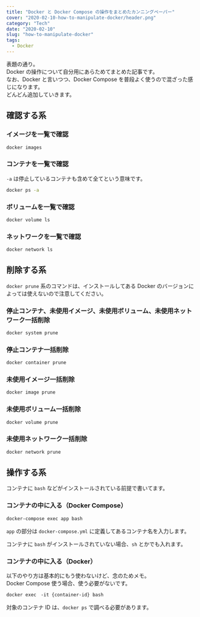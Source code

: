 ```yaml
---
title: "Docker と Docker Compose の操作をまとめたカンニングペーパー"
cover: "2020-02-10-how-to-manipulate-docker/header.png"
category: "Tech"
date: "2020-02-10"
slug: "how-to-manipulate-docker"
tags:
  - Docker
---
```


表題の通り。  
Docker の操作について自分用にあらためてまとめた記事です。  
なお、Docker と言いつつ、Docker Compose を普段よく使うので混ざった感じになります。  
どんどん追加していきます。

## 確認する系

### イメージを一覧で確認

```bash
docker images
```

### コンテナを一覧で確認

`-a` は停止しているコンテナも含めて全てという意味です。

```bash
docker ps -a
```

### ボリュームを一覧で確認

```bash
docker volume ls
```

### ネットワークを一覧で確認

```bash
docker network ls
```

## 削除する系

`docker prune` 系のコマンドは、インストールしてある Docker のバージョンによっては使えないので注意してください。

### 停止コンテナ、未使用イメージ、未使用ボリューム、未使用ネットワーク一括削除

```bash
docker system prune
```

### 停止コンテナ一括削除

```bash
docker container prune
```

### 未使用イメージ一括削除

```bash
docker image prune
```

### 未使用ボリューム一括削除

```bash
docker volume prune
```

### 未使用ネットワーク一括削除

```bash
docker network prune
```

## 操作する系

コンテナに `bash` などがインストールされている前提で書いてます。

### コンテナの中に入る（Docker Compose）

```bash
docker-compose exec app bash
```

`app` の部分は `docker-compose.yml` に定義してあるコンテナ名を入力します。

コンテナに `bash` がインストールされていない場合、`sh` とかでも入れます。

### コンテナの中に入る（Docker）

以下のやり方は基本的にもう使わないけど、念のためメモ。  
Docker Compose 使う場合、使う必要がないです。

```bash
docker exec　-it {container-id} bash
```

対象のコンテナ ID は、`docker ps` で調べる必要があります。
